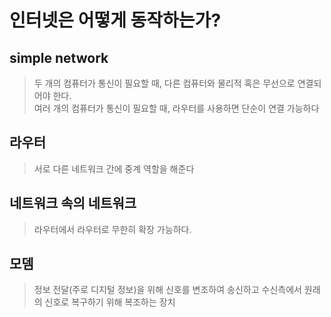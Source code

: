 # 인터넷은 어떻게 동작하는가?

## simple network

> 두 개의 컴퓨터가 통신이 필요할 때, 다른 컴퓨터와 물리적 혹은 무선으로 연결되어야 한다.<br>
> 여러 개의 컴퓨터가 통신이 필요할 때, 라우터를 사용하면 단순이 연결 가능하다

## 라우터

> 서로 다른 네트워크 간에 중계 역할을 해준다

## 네트워크 속의 네트워크

> 라우터에서 라우터로 무한히 확장 가능하다.

## 모뎀

> 정보 전달(주로 디지털 정보)을 위해 신호를 변조하여 송신하고 수신측에서 원래의 신호로 복구하기 위해 복조하는 장치